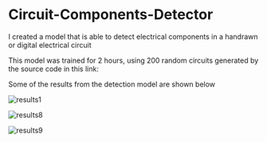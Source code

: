 # Circuit-Components-Detector
I created a model that is able to detect electrical components in a handrawn or digital electrical circuit

This model was trained for 2 hours, using 200 random circuits generated by the source code in this link:

Some of the results from the detection model are shown below

![results1](https://user-images.githubusercontent.com/56998775/110235625-e1050c80-7f39-11eb-9718-f0ab42d13577.png)

![results8](https://user-images.githubusercontent.com/56998775/110235627-e2ced000-7f39-11eb-88dc-9db4130bc64d.png)

![results9](https://user-images.githubusercontent.com/56998775/110235628-e6625700-7f39-11eb-91af-592afb313469.png)
